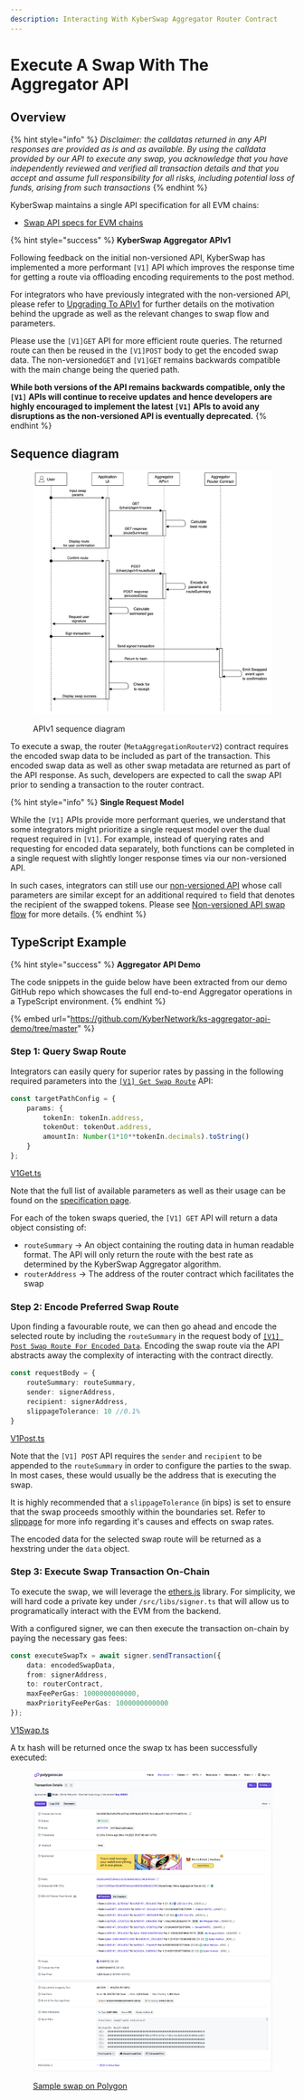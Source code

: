 ```yaml
---
description: Interacting With KyberSwap Aggregator Router Contract
---
```


# Execute A Swap With The Aggregator API

## Overview

{% hint style="info" %}
_Disclaimer: the calldatas returned in any API responses are provided as is and as available. By using the calldata provided by our API to execute any swap, you acknowledge that you have independently reviewed and verified all transaction details and that you accept and assume full responsibility for all risks, including potential loss of funds, arising from such transactions_
{% endhint %}

KyberSwap maintains a single API specification for all EVM chains:

* [Swap API specs for EVM chains](../aggregator-api-specification/evm-swaps.md)

{% hint style="success" %}
**KyberSwap Aggregator APIv1**

Following feedback on the initial non-versioned API, KyberSwap has implemented a more performant `[V1]` API which improves the response time for getting a route via offloading encoding requirements to the post method.

For integrators who have previously integrated with the non-versioned API, please refer to [Upgrading To APIv1](upgrading-to-apiv1.md) for further details on the motivation behind the upgrade as well as the relevant changes to swap flow and parameters.

Please use the `[V1]GET` API for more efficient route queries. The returned route can then be reused in the `[V1]POST` body to get the encoded swap data. The non-versioned`GET` and `[V1]GET` remains backwards compatible with the main change being the queried path.

**While both versions of the API remains backwards compatible, only the `[V1]` APIs will continue to receive updates and hence developers are highly encouraged to implement the latest `[V1]` APIs to avoid any disruptions as the non-versioned API is eventually deprecated.**
{% endhint %}

## Sequence diagram

<figure><img src="../../../.gitbook/assets/Aggregator APIv1.jpg" alt=""><figcaption><p>APIv1 sequence diagram</p></figcaption></figure>

To execute a swap, the router (`MetaAggregationRouterV2`) contract requires the encoded swap data to be included as part of the transaction. This encoded swap data as well as other swap metadata are returned as part of the API response. As such, developers are expected to call the swap API prior to sending a transaction to the router contract.

{% hint style="info" %}
**Single Request Model**

While the `[V1]` APIs provide more performant queries, we understand that some integrators might prioritize a single request model over the dual request required in `[V1]`. For example, instead of querying rates and requesting for encoded data separately, both functions can be completed in a single request with slightly longer response times via our non-versioned API.

In such cases, integrators can still use our [non-versioned API](../aggregator-api-specification/evm-swaps.md#chain-route-encode) whose call parameters are similar except for an additional required `to` field that denotes the recipient of the swapped tokens. Please see [Non-versioned API swap flow](upgrading-to-apiv1.md#non-versioned-api-swap-flow) for more details.
{% endhint %}

## TypeScript Example

{% hint style="success" %}
**Aggregator API Demo**

The code snippets in the guide below have been extracted from our demo GitHub repo which showcases the full end-to-end Aggregator operations in a TypeScript environment.
{% endhint %}

{% embed url="https://github.com/KyberNetwork/ks-aggregator-api-demo/tree/master" %}

### Step 1: Query Swap Route

Integrators can easily query for superior rates by passing in the following required parameters into the [`[V1] Get Swap Route`](../aggregator-api-specification/evm-swaps.md#chain-api-v1-routes) API:

```typescript
const targetPathConfig = {
    params: {
        tokenIn: tokenIn.address,
        tokenOut: tokenOut.address,
        amountIn: Number(1*10**tokenIn.decimals).toString()
    }
};
```

[V1Get.ts](https://github.com/KyberNetwork/ks-aggregator-api-demo/blob/209a2d358fa3a47b50f87660c474d5592a155a13/src/apis/V1Get.ts#L10)

Note that the full list of available parameters as well as their usage can be found on the [specification page](../aggregator-api-specification/evm-swaps.md).

For each of the token swaps queried, the `[V1] GET` API will return a data object consisting of:

* `routeSummary` -> An object containing the routing data in human readable format. The API will only return the route with the best rate as determined by the KyberSwap Aggregator algorithm.
* `routerAddress` -> The address of the router contract which facilitates the swap

### Step 2: Encode Preferred Swap Route

Upon finding a favourable route, we can then go ahead and encode the selected route by including the `routeSummary` in the request body of [`[V1] Post Swap Route For Encoded Data`](../aggregator-api-specification/evm-swaps.md#chain-api-v1-route-build). Encoding the swap route via the API abstracts away the complexity of interacting with the contract directly.

```typescript
const requestBody = {
    routeSummary: routeSummary,
    sender: signerAddress,
    recipient: signerAddress,
    slippageTolerance: 10 //0.1%
}
```

[V1Post.ts](https://github.com/KyberNetwork/ks-aggregator-api-demo/blob/209a2d358fa3a47b50f87660c474d5592a155a13/src/apis/V1Post.ts#L21C1-L21C1)

Note that the `[V1] POST` API requires the `sender` and `recipient` to be appended to the `routeSummary` in order to configure the parties to the swap. In most cases, these would usually be the address that is executing the swap.

It is highly recommended that a `slippageTolerance` (in bips) is set to ensure that the swap proceeds smoothly within the boundaries set. Refer to [slippage](../../../getting-started/foundational-topics/decentralized-finance/slippage.md) for more info regarding it's causes and effects on swap rates.

The encoded data for the selected swap route will be returned as a hexstring under the `data` object.

### Step 3: Execute Swap Transaction On-Chain

To execute the swap, we will leverage the [ethers.js](https://docs.ethers.org/v6/) library. For simplicity, we will hard code a private key under `/src/libs/signer.ts` that will allow us to programatically interact with the EVM from the backend.

With a configured signer, we can then execute the transaction on-chain by paying the necessary gas fees:

```typescript
const executeSwapTx = await signer.sendTransaction({
    data: encodedSwapData,
    from: signerAddress,
    to: routerContract,
    maxFeePerGas: 1000000000000,
    maxPriorityFeePerGas: 1000000000000        
});
```

[V1Swap.ts](https://github.com/KyberNetwork/ks-aggregator-api-demo/blob/209a2d358fa3a47b50f87660c474d5592a155a13/src/operations/V1Swap.ts#L28)

A tx hash will be returned once the swap tx has been successfully executed:

<figure><img src="../../../.gitbook/assets/Aggregator_DevGuide_SwapSuccess.png" alt=""><figcaption><p><a href="https://polygonscan.com/tx/0x149002bd7c5b290ecf31dc7d395cd3c0f97b19c1c8aeaf511541e9191dd29c7a">Sample swap on Polygon</a></p></figcaption></figure>
